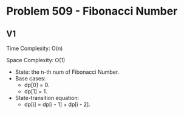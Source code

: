 # Problem 509 - Fibonacci Number

## V1

Time Complexity: O(n)

Space Complexity: O(1)

- State: the n-th num of Fibonacci Number.
- Base cases:
    - dp[0] = 0.
    - dp[1] = 1.
- State-transition equation:
    - dp[i] = dp[i - 1] + dp[i - 2].
